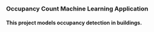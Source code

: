 ### Occupancy Count Machine Learning Application

#### This project models occupancy detection in buildings.
